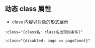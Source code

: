 ## 动态 class 属性

- class 内容以对象的形式展示

`:class="{class名: class名出现的条件}"`

```html
:class="{disabled: page == pageCount}"
```